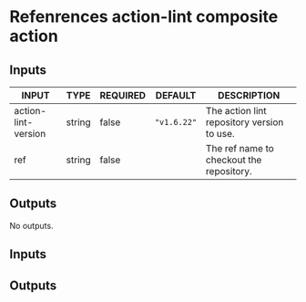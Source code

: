 # Refenrences action-lint composite action
## Inputs

<!-- AUTO-DOC-INPUT:START - Do not remove or modify this section -->

|        INPUT        |  TYPE  | REQUIRED |   DEFAULT   |                DESCRIPTION                 |
|---------------------|--------|----------|-------------|--------------------------------------------|
| action-lint-version | string |  false   | `"v1.6.22"` | The action lint repository version to use. |
|         ref         | string |  false   |             |  The ref name to checkout the repository.  |

<!-- AUTO-DOC-INPUT:END -->
## Outputs

<!-- AUTO-DOC-OUTPUT:START - Do not remove or modify this section -->
No outputs.
<!-- AUTO-DOC-OUTPUT:END -->
## Inputs
## Outputs
